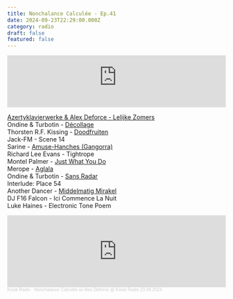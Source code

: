 ```yaml
---
title: Nonchalance Calculée - Ep.41
date: 2024-09-23T22:29:00.000Z
category: radio
draft: false
featured: false
---
```

<iframe width="100%" height="120" src="https://player-widget.mixcloud.com/widget/iframe/?hide_cover=1&light=1&feed=%2FKioskRadio%2Fnonchalance-calcul%25C3%25A9e-w-alex-deforce-kiosk-radio-23092024%2F" frameborder="0" ></iframe>

[Azertyklavierwerke & Alex Deforce - Lelijke Zomers](https://fanlink.tv/lelijke-zomers)\
Ondine & Turbotin - [Décollage](https://tundrarecords.bandcamp.com/album/club-solitude)\
Thorsten R.F. Kissing - [Doodfruiten](https://thorsten.bandcamp.com/album/leeuw-elpee)\
Jack-FM - Scene 14\
Sarine - [Amuse-Hanches (Gangorra)](https://futuraresistenza.bandcamp.com/album/asas-terrenas)\
Richard Lee Evans - Tightrope\
Montel Palmer - [Just What You Do](https://montelpalmer.bandcamp.com/track/just-what-you-do)\
Merope - [Aglala](https://stroomtv.bandcamp.com/album/v-jula)\
Ondine & Turbotin - [Sans Radar](https://tundrarecords.bandcamp.com/album/club-solitude)\
Interlude: Place 54\
Another Dancer - [Middelmatig Mirakel](https://aguirrerecords.bandcamp.com/track/middelmatig-mirakel)\
DJ F16 Falcon - Ici Commence La Nuit\
Luke Haines - Electronic Tone Poem



<iframe width="100%" height="166" scrolling="no" frameborder="no" allow="autoplay" src="https://w.soundcloud.com/player/?url=https%3A//api.soundcloud.com/tracks/1922156081&color=%23101a27&auto_play=false&hide_related=false&show_comments=true&show_user=true&show_reposts=false&show_teaser=true"></iframe><div style="font-size: 10px; color: #cccccc;line-break: anywhere;word-break: normal;overflow: hidden;white-space: nowrap;text-overflow: ellipsis; font-family: Interstate,Lucida Grande,Lucida Sans Unicode,Lucida Sans,Garuda,Verdana,Tahoma,sans-serif;font-weight: 100;"><a href="https://soundcloud.com/kioskradio" title="Kiosk Radio" target="_blank" style="color: #cccccc; text-decoration: none;">Kiosk Radio</a> · <a href="https://soundcloud.com/kioskradio/nonchalance-calculee-329938498" title="Nonchalance Calculée w/ Alex Deforce @ Kiosk Radio 23.09.2024" target="_blank" style="color: #cccccc; text-decoration: none;">Nonchalance Calculée w/ Alex Deforce @ Kiosk Radio 23.09.2024</a></div>
